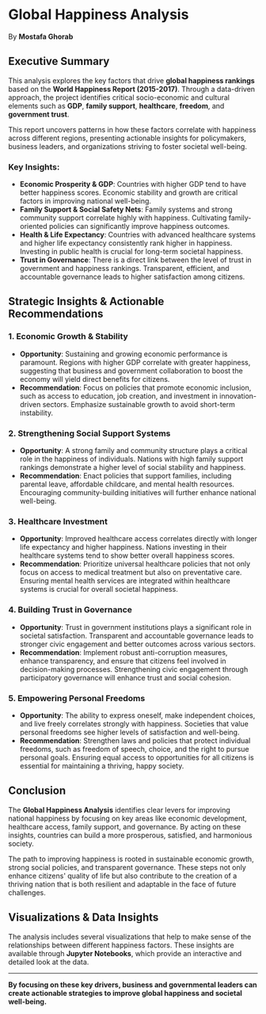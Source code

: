 # Global Happiness Analysis

By **Mostafa Ghorab**

## Executive Summary

This analysis explores the key factors that drive **global happiness rankings** based on the **World Happiness Report (2015-2017)**. Through a data-driven approach, the project identifies critical socio-economic and cultural elements such as **GDP**, **family support**, **healthcare**, **freedom**, and **government trust**. 

This report uncovers patterns in how these factors correlate with happiness across different regions, presenting actionable insights for policymakers, business leaders, and organizations striving to foster societal well-being.

### Key Insights:
- **Economic Prosperity & GDP**: Countries with higher GDP tend to have better happiness scores. Economic stability and growth are critical factors in improving national well-being.
- **Family Support & Social Safety Nets**: Family systems and strong community support correlate highly with happiness. Cultivating family-oriented policies can significantly improve happiness outcomes.
- **Health & Life Expectancy**: Countries with advanced healthcare systems and higher life expectancy consistently rank higher in happiness. Investing in public health is crucial for long-term societal happiness.
- **Trust in Governance**: There is a direct link between the level of trust in government and happiness rankings. Transparent, efficient, and accountable governance leads to higher satisfaction among citizens.
  
## Strategic Insights & Actionable Recommendations

### 1. **Economic Growth & Stability**
   - **Opportunity**: Sustaining and growing economic performance is paramount. Regions with higher GDP correlate with greater happiness, suggesting that business and government collaboration to boost the economy will yield direct benefits for citizens.
   - **Recommendation**: Focus on policies that promote economic inclusion, such as access to education, job creation, and investment in innovation-driven sectors. Emphasize sustainable growth to avoid short-term instability.

### 2. **Strengthening Social Support Systems**
   - **Opportunity**: A strong family and community structure plays a critical role in the happiness of individuals. Nations with high family support rankings demonstrate a higher level of social stability and happiness.
   - **Recommendation**: Enact policies that support families, including parental leave, affordable childcare, and mental health resources. Encouraging community-building initiatives will further enhance national well-being.

### 3. **Healthcare Investment**
   - **Opportunity**: Improved healthcare access correlates directly with longer life expectancy and higher happiness. Nations investing in their healthcare systems tend to show better overall happiness scores.
   - **Recommendation**: Prioritize universal healthcare policies that not only focus on access to medical treatment but also on preventative care. Ensuring mental health services are integrated within healthcare systems is crucial for overall societal happiness.

### 4. **Building Trust in Governance**
   - **Opportunity**: Trust in government institutions plays a significant role in societal satisfaction. Transparent and accountable governance leads to stronger civic engagement and better outcomes across various sectors.
   - **Recommendation**: Implement robust anti-corruption measures, enhance transparency, and ensure that citizens feel involved in decision-making processes. Strengthening civic engagement through participatory governance will enhance trust and social cohesion.

### 5. **Empowering Personal Freedoms**
   - **Opportunity**: The ability to express oneself, make independent choices, and live freely correlates strongly with happiness. Societies that value personal freedoms see higher levels of satisfaction and well-being.
   - **Recommendation**: Strengthen laws and policies that protect individual freedoms, such as freedom of speech, choice, and the right to pursue personal goals. Ensuring equal access to opportunities for all citizens is essential for maintaining a thriving, happy society.

## Conclusion

The **Global Happiness Analysis** identifies clear levers for improving national happiness by focusing on key areas like economic development, healthcare access, family support, and governance. By acting on these insights, countries can build a more prosperous, satisfied, and harmonious society.

The path to improving happiness is rooted in sustainable economic growth, strong social policies, and transparent governance. These steps not only enhance citizens' quality of life but also contribute to the creation of a thriving nation that is both resilient and adaptable in the face of future challenges.

## Visualizations & Data Insights

The analysis includes several visualizations that help to make sense of the relationships between different happiness factors. These insights are available through **Jupyter Notebooks**, which provide an interactive and detailed look at the data.


---

**By focusing on these key drivers, business and governmental leaders can create actionable strategies to improve global happiness and societal well-being.**
